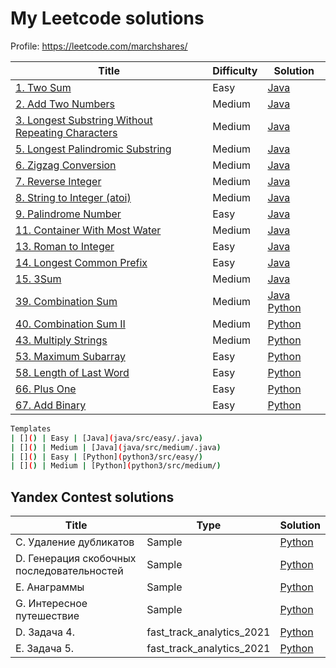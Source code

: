 # My Leetcode solutions

Profile: https://leetcode.com/marchshares/


| Title | Difficulty | Solution |
| ----- | ----- |  ----- |
| [1. Two Sum](https://leetcode.com/problems/two-sum) | Easy | [Java](java/src//easy/_1TwoSum.java) 
| [2. Add Two Numbers](https://leetcode.com/problems/add-two-numbers) | Medium | [Java](java/src/medium/_2AddTwoNumbers.java) 
| [3. Longest Substring Without Repeating Characters](https://leetcode.com/problems/longest-substring-without-repeating-characters) | Medium | [Java](java/src/medium/_3LongestSubstringWithoutRepeatingCharacters.java) 
| [5. Longest Palindromic Substring](https://leetcode.com/problems/longest-palindromic-substring) | Medium | [Java](java/src/medium/_5LongestPalindromicSubstring.java) 
| [6. Zigzag Conversion](https://leetcode.com/problems/zigzag-conversion) | Medium | [Java](java/src/medium/_6ZigzagConversion.java) 
| [7. Reverse Integer](https://leetcode.com/problems/reverse-integer) | Medium | [Java](java/src/medium/_7ReverseInteger.java) 
| [8. String to Integer (atoi)](https://leetcode.com/problems/string-to-integer-atoi) | Medium | [Java](java/src/medium/_8StringToInteger.java) 
| [9. Palindrome Number](https://leetcode.com/problems/palindrome-number) | Easy | [Java](java/src//easy/_9PalindromeNumber.java) 
| [11. Container With Most Water](https://leetcode.com/problems/container-with-most-water) | Medium | [Java](java/src/medium/_11ContainerWithMostWater.java) 
| [13. Roman to Integer](https://leetcode.com/problems/roman-to-integer) | Easy | [Java](java/src//easy/_13RomanToInteger.java) 
| [14. Longest Common Prefix](https://leetcode.com/problems/longest-common-prefix) | Easy | [Java](java/src//easy/_14LongestCommonPrefix.java)
| [15. 3Sum](https://leetcode.com/problems/3sum) | Medium | [Java](java/src/medium/_15ThreeSum.java)
| [39. Combination Sum](https://leetcode.com/problems/combination-sum/) | Medium | [Java](java/src/medium/_39CombinationSum.java) [Python](python3/src/medium/_39_combination_sum.py)
| [40. Combination Sum II](https://leetcode.com/problems/combination-sum-ii/) | Medium | [Python](python3/src/medium/_40_combination_sum_II.py) 
| [43. Multiply Strings](https://leetcode.com/problems/multiply-strings/) | Medium | [Python](python3/src/medium/_43_multiply_strings.py)
| [53. Maximum Subarray](https://leetcode.com/problems/maximum-subarray/) | Easy | [Python](python3/src/easy/_53_maximum_subarray.py) 
| [58. Length of Last Word](https://leetcode.com/problems/length-of-last-word/) | Easy | [Python](python3/src/easy/_58_length_of_last_word.py) 
| [66. Plus One](https://leetcode.com/problems/plus-one/) | Easy | [Python](python3/src/easy/_66_plus_one.py) 
| [67. Add Binary](https://leetcode.com/problems/add-binary/) | Easy | [Python](python3/src/easy/_67_Add_Binary.py) 

```sh
Templates
| []() | Easy | [Java](java/src/easy/.java) 
| []() | Medium | [Java](java/src/medium/.java)    
| []() | Easy | [Python](python3/src/easy/) 
| []() | Medium | [Python](python3/src/medium/) 
```

## Yandex Contest solutions
| Title | Type | Solution |
| ----- | ----- | ----- |
| C. Удаление дубликатов | Sample | [Python](yandex_contest/sample/task3.py)
| D. Генерация скобочных последовательностей | Sample | [Python](yandex_contest/sample/task4.py) 
| E. Анаграммы | Sample | [Python](yandex_contest/sample/task5.py) 
| G. Интересное путешествие | Sample | [Python](yandex_contest/sample/task6.py)  
| D. Задача 4. | fast_track_analytics_2021 | [Python](yandex_contest/fast_track_analytics_2021/task4.py)
| E. Задача 5. | fast_track_analytics_2021 | [Python](yandex_contest/fast_track_analytics_2021/task5.py)

